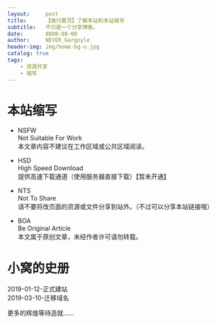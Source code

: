 ```yaml
---
layout:     post
title:      【强行置顶】了解本站和本站缩写
subtitle:   不只是一个分享博客。
date:       8888-08-08
author:     NEVER_Gargoyle
header-img: img/home-bg-o.jpg
catalog: true
tags:
    - 资源共享
    - 缩写
---
```


# 本站缩写
- NSFW  
Not Suitable For Work  
本文章内容不建议在工作区域或公共区域阅读。

- HSD  
High Speed Download  
提供高速下载通道（使用服务器直接下载）【暂未开通】

- NTS  
Not To Share  
请不要将改页面的资源或文件分享到站外。（不过可以分享本站链接哦）

- BOA  
Be Original Article  
本文属于原创文章，未经作者许可请勿转载。

# 小窝的史册

2019-01-12-正式建站  
2019-03-10-迁移域名  

更多的辉煌等待造就……
